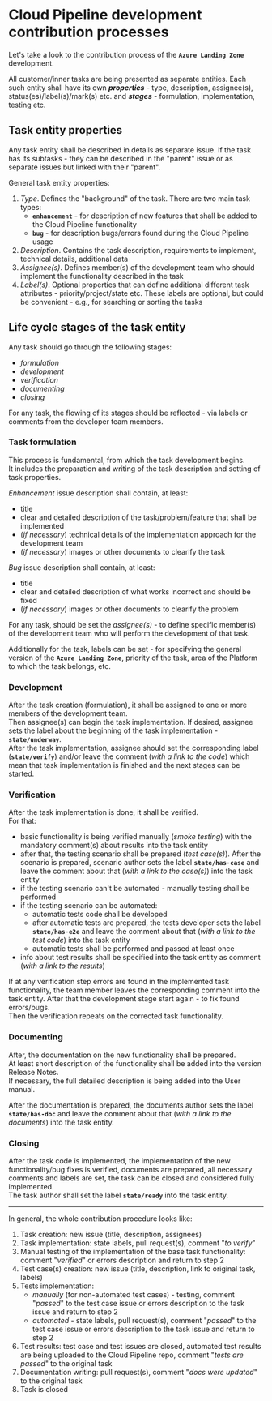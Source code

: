 # Cloud Pipeline development contribution processes

Let's take a look to the contribution process of the **`Azure Landing Zone`** development.

All customer/inner tasks are being presented as separate entities. Each such entity shall have its own **_properties_** - type, description, assignee(s), status(es)/label(s)/mark(s) etc. and **_stages_** - formulation, implementation, testing etc.

## Task entity properties

Any task entity shall be described in details as separate issue. If the task has its subtasks - they can be described in the "parent" issue or as separate issues but linked with their "parent".

General task entity properties:

1. _Type_. Defines the "background" of the task. There are two main task types:
    - **`enhancement`** - for description of new features that shall be added to the Cloud Pipeline functionality
    - **`bug`** - for description bugs/errors found during the Cloud Pipeline usage
2. _Description_. Contains the task description, requirements to implement, technical details, additional data
3. _Assignee(s)_. Defines member(s) of the development team who should implement the functionality described in the task
4. _Label(s)_. Optional properties that can define additional different task attributes - priority/project/state etc. These labels are optional, but could be convenient - e.g., for searching or sorting the tasks

## Life cycle stages of the task entity

Any task should go through the following stages:

- _formulation_
- _development_
- _verification_
- _documenting_
- _closing_

For any task, the flowing of its stages should be reflected - via labels or comments from the developer team members.

### Task formulation

This process is fundamental, from which the task development begins.  
It includes the preparation and writing of the task description and setting of task properties.

_Enhancement_ issue description shall contain, at least:

- title
- clear and detailed description of the task/problem/feature that shall be implemented
- (_if necessary_) technical details of the implementation approach for the development team
- (_if necessary_) images or other documents to clearify the task

_Bug_ issue description shall contain, at least:

- title
- clear and detailed description of what works incorrect and should be fixed
- (_if necessary_) images or other documents to clearify the problem

For any task, should be set the _assignee(s)_ - to define specific member(s) of the development team who will perform the development of that task.

Additionally for the task, labels can be set - for specifying the general version of the **`Azure Landing Zone`**, priority of the task, area of the Platform to which the task belongs, etc.

### Development

After the task creation (formulation), it shall be assigned to one or more members of the development team.  
Then assignee(s) can begin the task implementation. If desired, assignee sets the label about the beginning of the task implementation - **`state/underway`**.  
After the task implementation, assignee should set the corresponding label (**`state/verify`**) and/or leave the comment (_with a link to the code_) which mean that task implementation is finished and the next stages can be started.

### Verification

After the task implementation is done, it shall be verified.  
For that:

- basic functionality is being verified manually (_smoke testing_) with the mandatory comment(s) about results into the task entity
- after that, the testing scenario shall be prepared (_test case(s)_). After the scenario is prepared, scenario author sets the label **`state/has-case`** and leave the comment about that (_with a link to the case(s)_) into the task entity
- if the testing scenario can't be automated - manually testing shall be performed
- if the testing scenario can be automated:
    - automatic tests code shall be developed
    - after automatic tests are prepared, the tests developer sets the label **`state/has-e2e`** and leave the comment about that (_with a link to the test code_) into the task entity
    - automatic tests shall be performed and passed at least once
- info about test results shall be specified into the task entity as comment (_with a link to the results_)

If at any verification step errors are found in the implemented task functionality, the team member leaves the corresponding comment into the task entity. After that the development stage start again - to fix found errors/bugs.  
Then the verification repeats on the corrected task functionality.

### Documenting

After, the documentation on the new functionality shall be prepared.  
At least short description of the functionality shall be added into the version Release Notes.  
If necessary, the full detailed description is being added into the User manual.

After the documentation is prepared, the documents author sets the label **`state/has-doc`** and leave the comment about that (_with a link to the documents_) into the task entity.

### Closing

After the task code is implemented, the implementation of the new functionality/bug fixes is verified, documents are prepared, all necessary comments and labels are set, the task can be closed and considered fully implemented.  
The task author shall set the label **`state/ready`** into the task entity.


***

In general, the whole contribution procedure looks like:

1. Task creation: new issue (title, description, assignees)
2. Task implementation: state labels, pull request(s), comment "_to verify_"
3. Manual testing of the implementation of the base task functionality: comment "_verified_" or errors description and return to step 2
4. Test case(s) creation: new issue (title, description, link to original task, labels)
5. Tests implementation:
    - _manually_ (for non-automated test cases) - testing, comment "_passed_" to the test case issue or errors description to the task issue and return to step 2
    - _automated_ - state labels, pull request(s), comment "_passed_" to the test case issue or errors description to the task issue and return to step 2
6. Test results: test case and test issues are closed, automated test results are being uploaded to the Cloud Pipeline repo, comment "_tests are passed_" to the original task
7. Documentation writing: pull request(s), comment "_docs were updated_" to the original task
8. Task is closed
